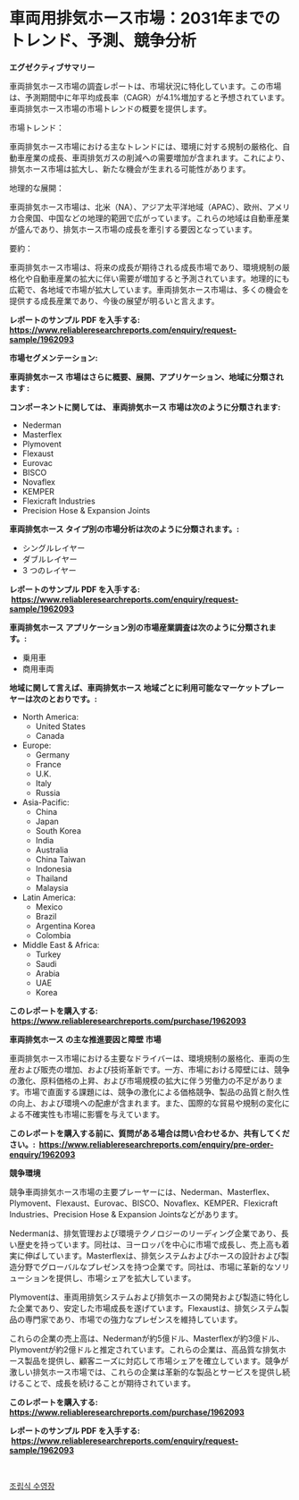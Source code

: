 <p><h1>車両用排気ホース市場：2031年までのトレンド、予測、競争分析</h1></p><p><strong>エグゼクティブサマリー</strong></p>
<p><p>車両排気ホース市場の調査レポートは、市場状況に特化しています。この市場は、予測期間中に年平均成長率（CAGR）が4.1%増加すると予想されています。車両排気ホース市場の市場トレンドの概要を提供します。</p><p>市場トレンド：</p><p>車両排気ホース市場における主なトレンドには、環境に対する規制の厳格化、自動車産業の成長、車両排気ガスの削減への需要増加が含まれます。これにより、排気ホース市場は拡大し、新たな機会が生まれる可能性があります。</p><p>地理的な展開：</p><p>車両排気ホース市場は、北米（NA）、アジア太平洋地域（APAC）、欧州、アメリカ合衆国、中国などの地理的範囲で広がっています。これらの地域は自動車産業が盛んであり、排気ホース市場の成長を牽引する要因となっています。</p><p>要約：</p><p>車両排気ホース市場は、将来の成長が期待される成長市場であり、環境規制の厳格化や自動車産業の拡大に伴い需要が増加すると予測されています。地理的にも広範で、各地域で市場が拡大しています。車両排気ホース市場は、多くの機会を提供する成長産業であり、今後の展望が明るいと言えます。</p></p>
<p><strong>レポートのサンプル PDF を入手する: <a href="https://www.reliableresearchreports.com/enquiry/request-sample/1962093">https://www.reliableresearchreports.com/enquiry/request-sample/1962093</a></strong></p>
<p><strong>市場セグメンテーション:</strong></p>
<p><strong> 車両排気ホース 市場はさらに概要、展開、アプリケーション、地域に分類されます :</strong></p>
<p><strong>コンポーネントに関しては、 車両排気ホース 市場は次のように分類されます: &nbsp;</strong></p>
<p><ul><li>Nederman</li><li>Masterflex</li><li>Plymovent</li><li>Flexaust</li><li>Eurovac</li><li>BISCO</li><li>Novaflex</li><li>KEMPER</li><li>Flexicraft Industries</li><li>Precision Hose & Expansion Joints</li></ul></p>
<p><strong> 車両排気ホース タイプ別の市場分析は次のように分類されます。:</strong></p>
<p><ul><li>シングルレイヤー</li><li>ダブルレイヤー</li><li>3 つのレイヤー</li></ul></p>
<p><strong>レポートのサンプル PDF を入手する: &nbsp;<a href="https://www.reliableresearchreports.com/enquiry/request-sample/1962093">https://www.reliableresearchreports.com/enquiry/request-sample/1962093</a></strong></p>
<p><strong> 車両排気ホース アプリケーション別の市場産業調査は次のように分類されます。:</strong></p>
<p><ul><li>乗用車</li><li>商用車両</li></ul></p>
<p><strong>地域に関して言えば、車両排気ホース 地域ごとに利用可能なマーケットプレーヤーは次のとおりです。:</strong></p>
<p><ul>
    <li>
        North America:
        <ul>
            <li>United States</li>
            <li>Canada</li>
        </ul>
    </li>
    <li>
        Europe:
        <ul>
            <li>Germany</li>
            <li>France</li>
            <li>U.K.</li>
            <li>Italy</li>
            <li>Russia</li>
        </ul>
    </li>
    <li>
        Asia-Pacific:
        <ul>
            <li>China</li>
            <li>Japan</li>
            <li>South Korea</li>
            <li>India</li>
            <li>Australia</li>
            <li>China Taiwan</li>
            <li>Indonesia</li>
            <li>Thailand</li>
            <li>Malaysia</li>
        </ul>
    </li>
    <li>
        Latin America:
        <ul>
            <li>Mexico</li>
            <li>Brazil</li>
            <li>Argentina Korea</li>
            <li>Colombia</li>
        </ul>
    </li>
    <li>
        Middle East & Africa:
        <ul>
            <li>Turkey</li>
            <li>Saudi</li>
            <li>Arabia</li>
            <li>UAE</li>
            <li>Korea</li>
        </ul>
    </li>
    </ul></p>
<p><strong>このレポートを購入する: &nbsp;<a href="https://www.reliableresearchreports.com/purchase/1962093">https://www.reliableresearchreports.com/purchase/1962093</a></strong></p>
<p><strong>車両排気ホース の主な推進要因と障壁 市場</strong></p>
<p><p>車両排気ホース市場における主要なドライバーは、環境規制の厳格化、車両の生産および販売の増加、および技術革新です。一方、市場における障壁には、競争の激化、原料価格の上昇、および市場規模の拡大に伴う労働力の不足があります。市場で直面する課題には、競争の激化による価格競争、製品の品質と耐久性の向上、および環境への配慮が含まれます。また、国際的な貿易や規制の変化による不確実性も市場に影響を与えています。</p></p>
<p><strong>このレポートを購入する前に、質問がある場合は問い合わせるか、共有してください。:&nbsp; <a href="https://www.reliableresearchreports.com/enquiry/pre-order-enquiry/1962093">https://www.reliableresearchreports.com/enquiry/pre-order-enquiry/1962093</a></strong></p>
<p><strong>競争環境</strong></p>
<p><p>競争車両排気ホース市場の主要プレーヤーには、Nederman、Masterflex、Plymovent、Flexaust、Eurovac、BISCO、Novaflex、KEMPER、Flexicraft Industries、Precision Hose & Expansion Jointsなどがあります。</p><p>Nedermanは、排気管理および環境テクノロジーのリーディング企業であり、長い歴史を持っています。同社は、ヨーロッパを中心に市場で成長し、売上高も着実に伸ばしています。Masterflexは、排気システムおよびホースの設計および製造分野でグローバルなプレゼンスを持つ企業です。同社は、市場に革新的なソリューションを提供し、市場シェアを拡大しています。</p><p>Plymoventは、車両用排気システムおよび排気ホースの開発および製造に特化した企業であり、安定した市場成長を遂げています。Flexaustは、排気システム製品の専門家であり、市場での強力なプレゼンスを維持しています。</p><p>これらの企業の売上高は、Nedermanが約5億ドル、Masterflexが約3億ドル、Plymoventが約2億ドルと推定されています。これらの企業は、高品質な排気ホース製品を提供し、顧客ニーズに対応して市場シェアを確立しています。競争が激しい排気ホース市場では、これらの企業は革新的な製品とサービスを提供し続けることで、成長を続けることが期待されています。</p></p>
<p><strong>このレポートを購入する: &nbsp; <a href="https://www.reliableresearchreports.com/purchase/1962093">https://www.reliableresearchreports.com/purchase/1962093</a></strong></p>
<p><strong>レポートのサンプル PDF を入手する: &nbsp;<a href="https://www.reliableresearchreports.com/enquiry/request-sample/1962093">https://www.reliableresearchreports.com/enquiry/request-sample/1962093</a></strong><strong></strong></p>
<p>&nbsp;</p>
<p><p><a href="https://github.com/rsg307664904/Market-Research-Report-List-1/blob/main/56818817547.md">조립식 수영장</a></p></p>